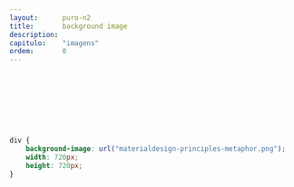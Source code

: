 ```yaml
---
layout:      puro-n2
title:       background image
description:
capitulo:    "imagens"
ordem:       0
---
```


<style>
.exemplo1 {
    background-image: url("materialdesign-principles-metaphor.png");
    width: 100px;
    height: 100px;
}
</style>
<div class="exemplo1"></div>

```css
div {
    background-image: url("materialdesign-principles-metaphor.png");
    width: 720px;
    height: 720px;
}
```


